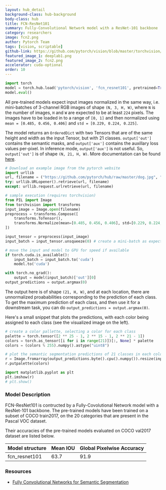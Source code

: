 ```yaml
---
layout: hub_detail
background-class: hub-background
body-class: hub
title: FCN-ResNet101
summary: Fully-Convolutional Network model with a ResNet-101 backbone
category: researchers
image: fcn2.png
author: Pytorch Team
tags: [vision, scriptable]
github-link: https://github.com/pytorch/vision/blob/master/torchvision/models/segmentation/fcn.py
featured_image_1: deeplab1.png
featured_image_2: fcn2.png
accelerator: cuda-optional
order: 10
---
```


```python
import torch
model = torch.hub.load('pytorch/vision', 'fcn_resnet101', pretrained=True)
model.eval()
```

All pre-trained models expect input images normalized in the same way,
i.e. mini-batches of 3-channel RGB images of shape `(N, 3, H, W)`, where `N` is the number of images, `H` and `W` are expected to be at least `224` pixels.
The images have to be loaded in to a range of `[0, 1]` and then normalized using `mean = [0.485, 0.456, 0.406]`
and `std = [0.229, 0.224, 0.225]`.

The model returns an `OrderedDict` with two Tensors that are of the same height and width as the input Tensor, but with 21 classes.
`output['out']` contains the semantic masks, and `output['aux']` contains the auxillary loss values per-pixel. In inference mode, `output['aux']` is not useful.
So, `output['out']` is of shape `(N, 21, H, W)`. More documentation can be found [here](https://pytorch.org/docs/stable/torchvision/models.html#object-detection-instance-segmentation-and-person-keypoint-detection).


```python
# Download an example image from the pytorch website
import urllib
url, filename = ("https://github.com/pytorch/hub/raw/master/dog.jpg", "dog.jpg")
try: urllib.URLopener().retrieve(url, filename)
except: urllib.request.urlretrieve(url, filename)
```

```python
# sample execution (requires torchvision)
from PIL import Image
from torchvision import transforms
input_image = Image.open(filename)
preprocess = transforms.Compose([
    transforms.ToTensor(),
    transforms.Normalize(mean=[0.485, 0.456, 0.406], std=[0.229, 0.224, 0.225]),
])

input_tensor = preprocess(input_image)
input_batch = input_tensor.unsqueeze(0) # create a mini-batch as expected by the model

# move the input and model to GPU for speed if available
if torch.cuda.is_available():
    input_batch = input_batch.to('cuda')
    model.to('cuda')

with torch.no_grad():
    output = model(input_batch)['out'][0]
output_predictions = output.argmax(0)
```

The output here is of shape `(21, H, W)`, and at each location, there are unnormalized proababilities corresponding to the prediction of each class.
To get the maximum prediction of each class, and then use it for a downstream task, you can do `output_predictions = output.argmax(0)`.

Here's a small snippet that plots the predictions, with each color being assigned to each class (see the visualized image on the left).

```python
# create a color pallette, selecting a color for each class
palette = torch.tensor([2 ** 25 - 1, 2 ** 15 - 1, 2 ** 21 - 1])
colors = torch.as_tensor([i for i in range(21)])[:, None] * palette
colors = (colors % 255).numpy().astype("uint8")

# plot the semantic segmentation predictions of 21 classes in each color
r = Image.fromarray(output_predictions.byte().cpu().numpy()).resize(input_image.size)
r.putpalette(colors)

import matplotlib.pyplot as plt
plt.imshow(r)
# plt.show()
```

### Model Description

FCN-ResNet101 is contructed by a Fully-Covolutional Network model with a ResNet-101 backbone.
The pre-trained models have been trained on a subset of COCO train2017, on the 20 categories that are present in the Pascal VOC dataset.

Their accuracies of the pre-trained models evaluated on COCO val2017 dataset are listed below.

| Model structure |   Mean IOU  | Global Pixelwise Accuracy |
| --------------- | ----------- | --------------------------|
|  fcn_resnet101  |   63.7      |   91.9                    |

### Resources

 - [Fully Convolutional Networks for Semantic Segmentation](https://arxiv.org/abs/1605.06211)
